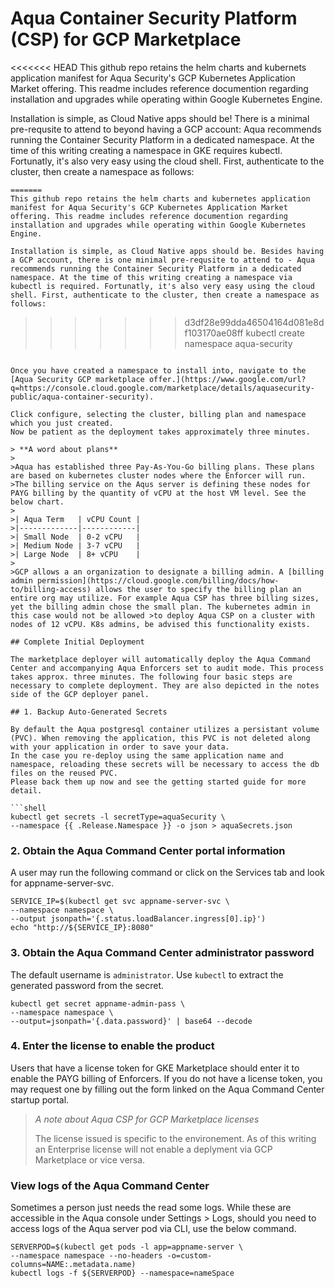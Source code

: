 # Aqua Container Security Platform (CSP) for GCP Marketplace

<<<<<<< HEAD
This github repo retains the helm charts and kubernets application manifest for Aqua Security's GCP Kubernetes Application Market offering. This readme includes reference documention regarding installation and upgrades while operating within Google Kubernetes Engine.

Installation is simple, as Cloud Native apps should be! There is a minimal pre-requsite to attend to beyond having a GCP account: Aqua recommends running the Container Security Platform in a dedicated namespace. At the time of this writing creating a namespace in GKE requires kubectl. Fortunatly, it's also very easy using the cloud shell. First, authenticate to the cluster, then create a namespace as follows:

```shell
=======
This github repo retains the helm charts and kubernetes application manifest for Aqua Security's GCP Kubernetes Application Market offering. This readme includes reference documention regarding installation and upgrades while operating within Google Kubernetes Engine. 

Installation is simple, as Cloud Native apps should be. Besides having a GCP account, there is one minimal pre-requsite to attend to - Aqua recommends running the Container Security Platform in a dedicated namespace. At the time of this writing creating a namespace via kubectl is required. Fortunatly, it's also very easy using the cloud shell. First, authenticate to the cluster, then create a namespace as follows:
```
>>>>>>> d3df28e99dda46504164d081e8df103170ae08ff
kubectl create namespace aqua-security
```

Once you have created a namespace to install into, navigate to the [Aqua Security GCP marketplace offer.](https://www.google.com/url?q=https://console.cloud.google.com/marketplace/details/aquasecurity-public/aqua-container-security).

Click configure, selecting the cluster, billing plan and namespace which you just created.
Now be patient as the deployment takes approximately three minutes.

> **A word about plans**
>
>Aqua has established three Pay-As-You-Go billing plans. These plans are based on kubernetes cluster nodes where the Enforcer will run.
>The billing service on the Aqus server is defining these nodes for PAYG billing by the quantity of vCPU at the host VM level. See the below chart.
>
>| Aqua Term   | vCPU Count |
>|-------------|------------|
>| Small Node  | 0-2 vCPU   |
>| Medium Node | 3-7 vCPU   |
>| Large Node  | 8+ vCPU    |
>
>GCP allows a an organization to designate a billing admin. A [billing admin permission](https://cloud.google.com/billing/docs/how-to/billing-access) allows the user to specify the billing plan an entire org may utilize. For example Aqua CSP has three billing sizes, yet the billing admin chose the small plan. The kubernetes admin in this case would not be allowed >to deploy Aqua CSP on a cluster with nodes of 12 vCPU. K8s admins, be advised this functionality exists.  

## Complete Initial Deployment

The marketplace deployer will automatically deploy the Aqua Command Center and accompanying Aqua Enforcers set to audit mode. This process takes approx. three minutes. The following four basic steps are necessary to complete deployment. They are also depicted in the notes side of the GCP deployer panel.
  
## 1. Backup Auto-Generated Secrets

By default the Aqua postgresql container utilizes a persistant volume (PVC). When removing the application, this PVC is not deleted along with your application in order to save your data.
In the case you re-deploy using the same application name and namespace, reloading these secrets will be necessary to access the db files on the reused PVC.
Please back them up now and see the getting started guide for more detail.

```shell
kubectl get secrets -l secretType=aquaSecurity \
--namespace {{ .Release.Namespace }} -o json > aquaSecrets.json
```

### 2. Obtain the Aqua Command Center portal information

A user may run the following command or click on the Services tab and look for appname-server-svc.

```shell
SERVICE_IP=$(kubectl get svc appname-server-svc \
--namespace namespace \
--output jsonpath='{.status.loadBalancer.ingress[0].ip}')
echo "http://${SERVICE_IP}:8080"
```

### 3. Obtain the Aqua Command Center administrator password

The default username is `administrator`. Use `kubectl` to extract the generated password from the secret.

```shell
kubectl get secret appname-admin-pass \
--namespace namespace \
--output=jsonpath='{.data.password}' | base64 --decode
```

### 4. Enter the license to enable the product

Users that have a license token for GKE Marketplace should enter it to enable the PAYG billing of Enforcers. If you do not have a license token, you may request one by filling out the form linked on the Aqua Command Center startup portal.

>*A note about Aqua CSP for GCP Marketplace licenses*
>
>The license issued is specific to the environement. As of this writing an Enterprise license will not enable a deplyment via GCP Marketplace or vice versa.

### View logs of the Aqua Command Center

Sometimes a person just needs the read some logs. While these are accessible in the Aqua console under Settings > Logs, should you need to access logs of the Aqua server pod via CLI, use the below command.

```shell
SERVERPOD=$(kubectl get pods -l app=appname-server \
--namespace namespace --no-headers -o=custom-columns=NAME:.metadata.name)
kubectl logs -f ${SERVERPOD} --namespace=nameSpace
```
